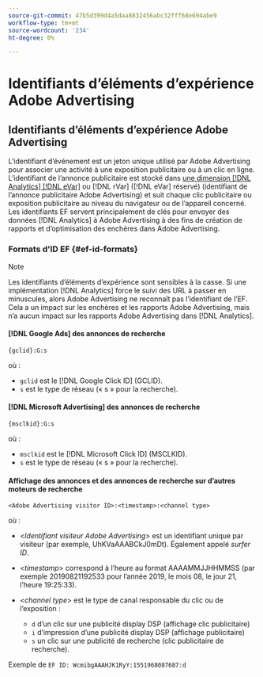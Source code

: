 ```yaml
---
source-git-commit: 47b5d399d4a5daa8832456abc32fff68e694abe9
workflow-type: tm+mt
source-wordcount: '234'
ht-degree: 0%

---
```

# Identifiants d’éléments d’expérience Adobe Advertising

## Identifiants d’éléments d’expérience Adobe Advertising

L’identifiant d’événement est un jeton unique utilisé par Adobe Advertising pour associer une activité à une exposition publicitaire ou à un clic en ligne. L’identifiant de l’annonce publicitaire est stocké dans [une dimension  [!DNL Analytics] [!DNL eVar]](https://experienceleague.adobe.com/docs/analytics/components/dimensions/evar.html?lang=fr) ou [!DNL rVar] ([!DNL eVar] réservé) (identifiant de l’annonce publicitaire Adobe Advertising) et suit chaque clic publicitaire ou exposition publicitaire au niveau du navigateur ou de l’appareil concerné. Les identifiants EF servent principalement de clés pour envoyer des données [!DNL Analytics] à Adobe Advertising à des fins de création de rapports et d’optimisation des enchères dans Adobe Advertising.

### Formats d’ID EF {#ef-id-formats}

>[!NOTE]
>
>Les identifiants d’éléments d’expérience sont sensibles à la casse. Si une implémentation [!DNL Analytics] force le suivi des URL à passer en minuscules, alors Adobe Advertising ne reconnaît pas l’identifiant de l’EF. Cela a un impact sur les enchères et les rapports Adobe Advertising, mais n’a aucun impact sur les rapports Adobe Advertising dans [!DNL Analytics].

#### [!DNL Google Ads] des annonces de recherche

```
{gclid}:G:s
```

où :

* `gclid` est le [!DNL Google Click ID] (GCLID).
* `s` est le type de réseau (« s » pour la recherche).

#### [!DNL Microsoft Advertising] des annonces de recherche

```
{msclkid}:G:s
```

où :

* `msclkid` est le [!DNL Microsoft Click ID] (MSCLKID).
* `s` est le type de réseau (« s » pour la recherche).

#### Affichage des annonces et des annonces de recherche sur d’autres moteurs de recherche

```
<Adobe Advertising visitor ID>:<timestamp>:<channel type>
```

où :

* &lt;*Identifiant visiteur Adobe Advertising*> est un identifiant unique par visiteur (par exemple, UhKVaAAABCkJ0mDt). Également appelé *surfer ID*.

* &lt;*timestamp*> correspond à l’heure au format AAAAMMJJHHMMSS (par exemple 20190821192533 pour l’année 2019, le mois 08, le jour 21, l’heure 19:25:33).

* &lt;*channel type*> est le type de canal responsable du clic ou de l’exposition :

   * `d` d’un clic sur une publicité display DSP (affichage clic publicitaire)
   * `i` d’impression d’une publicité display DSP (affichage publicitaire)
   * `s` un clic sur une publicité de recherche (clic publicitaire de recherche).

Exemple de `EF ID: WcmibgAAAHJK1RyY:1551968087687:d`

